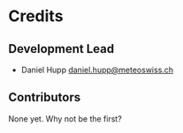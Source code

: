 # Credits

## Development Lead

- Daniel Hupp <daniel.hupp@meteoswiss.ch>

## Contributors

None yet. Why not be the first?

